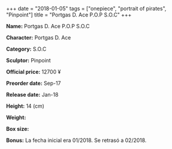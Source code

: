 +++
date = "2018-01-05"
tags = ["onepiece", "portrait of pirates", "Pinpoint"]
title = "Portgas D. Ace P.O.P S.O.C"
+++

**Name:** Portgas D. Ace P.O.P S.O.C

**Character:** Portgas D. Ace

**Category:** S.O.C 

**Sculptor:** Pinpoint

**Official price:** 12700 ¥

**Preorder date:** Sep-17

**Release date:** Jan-18

**Height:** 14 (cm)

**Weight:** 

**Box size:** 

**Bonus:** La fecha inicial era 01/2018. Se retrasó a 02/2018.
